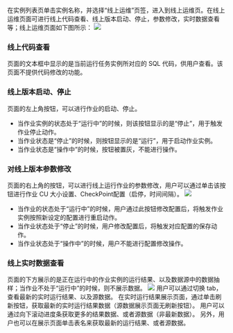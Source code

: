 在实例列表页单击实例名称，并选择“线上运维”页签，进入到线上运维页。在线上运维页面可进行线上代码查看、线上版本启动、停止，参数修改，实时数据查看等；线上运维页面如下图所示：
![](https://main.qcloudimg.com/raw/2cabbf664908c101d51d240e9579aa3f.png)
###  线上代码查看
页面的文本框中显示的是当前运行任务实例所对应的 SQL 代码，供用户查看。该页面不提供代码修改的功能。

###  线上版本启动、停止
页面的左上角按钮，可以进行作业的启动、停止。
- 当作业实例的状态处于“运行中”的时候，则该按钮显示的是“停止”，用于触发作业停止动作。
- 当作业状态是“停止”的时候，则按钮显示的是“运行”，用于启动作业实例。
- 当作业状态是“操作中”的时候，按钮被置灰，不能进行操作。

### 对线上版本参数修改
页面的右上角的按钮，可以进行线上运行作业的参数修改，用户可以通过单击该按钮进行作业 CU 大小设置、CheckPoint配置（启停，时间间隔）。
![](https://main.qcloudimg.com/raw/f7b3a27e4155bbf914e2d03856add8ad.png)
- 当作业的状态处于“运行中”的时候，用户通过此按钮修改配置后，将触发作业实例按照新设定的配置进行重启动作。
- 当作业状态处于“停止”的时候，用户修改配置后，将触发对应配置的保存动作。
- 当作业状态处于“操作中”的时候，用户不能进行配置修改操作。

###  线上实时数据查看
页面的下方展示的是正在运行中的作业实例的运行结果、以及数据源中的数据抽样；当作业不处于“运行中”的时候，则不展示数据。
![](https://main.qcloudimg.com/raw/356749a8f8b91313db6375eaf187be53.png)
用户可以通过切换 tab，查看最新的实时运行结果、以及源数据。
在实时运行结果展示页面，通过单击刷新按钮，获取最新的实时运行结果数据（源数据展示页面无刷新按钮）。
用户可以通过向下滚动进度条获取更多的结果数据、或者源数据（非最新数据）。
另外，用户也可以在展示页面单击表名来获取最新的运行结果、或者源数据。